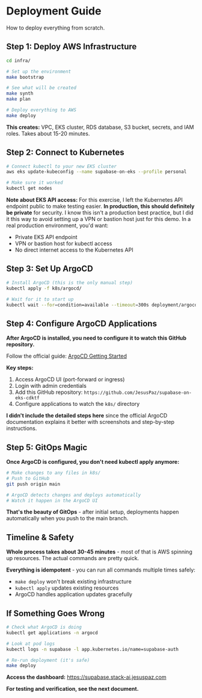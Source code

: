 # Deployment Guide

How to deploy everything from scratch.

## Step 1: Deploy AWS Infrastructure

```bash
cd infra/

# Set up the environment
make bootstrap

# See what will be created
make synth
make plan

# Deploy everything to AWS
make deploy
```

**This creates:** VPC, EKS cluster, RDS database, S3 bucket, secrets, and IAM roles. Takes about 15-20 minutes.

## Step 2: Connect to Kubernetes

```bash
# Connect kubectl to your new EKS cluster
aws eks update-kubeconfig --name supabase-on-eks --profile personal

# Make sure it worked
kubectl get nodes
```

**Note about EKS API access:** For this exercise, I left the Kubernetes API endpoint public to make testing easier. **In production, this should definitely be private** for security. I know this isn't a production best practice, but I did it this way to avoid setting up a VPN or bastion host just for this demo. In a real production environment, you'd want:
- Private EKS API endpoint
- VPN or bastion host for kubectl access
- No direct internet access to the Kubernetes API

## Step 3: Set Up ArgoCD

```bash
# Install ArgoCD (this is the only manual step)
kubectl apply -f k8s/argocd/

# Wait for it to start up
kubectl wait --for=condition=available --timeout=300s deployment/argocd-server -n argocd
```

## Step 4: Configure ArgoCD Applications

**After ArgoCD is installed, you need to configure it to watch this GitHub repository.**

Follow the official guide: [ArgoCD Getting Started](https://argo-cd.readthedocs.io/en/stable/getting_started/)

**Key steps:**
1. Access ArgoCD UI (port-forward or ingress)
2. Login with admin credentials
3. Add this GitHub repository: `https://github.com/JesusPaz/supabase-on-eks-cdktf`
4. Configure applications to watch the `k8s/` directory

**I didn't include the detailed steps here** since the official ArgoCD documentation explains it better with screenshots and step-by-step instructions.

## Step 5: GitOps Magic

**Once ArgoCD is configured, you don't need kubectl apply anymore:**

```bash
# Make changes to any files in k8s/
# Push to GitHub
git push origin main

# ArgoCD detects changes and deploys automatically
# Watch it happen in the ArgoCD UI
```

**That's the beauty of GitOps** - after initial setup, deployments happen automatically when you push to the main branch.

## Timeline & Safety

**Whole process takes about 30-45 minutes** - most of that is AWS spinning up resources. The actual commands are pretty quick.

**Everything is idempotent** - you can run all commands multiple times safely:
- `make deploy` won't break existing infrastructure
- `kubectl apply` updates existing resources
- ArgoCD handles application updates gracefully

## If Something Goes Wrong

```bash
# Check what ArgoCD is doing
kubectl get applications -n argocd

# Look at pod logs
kubectl logs -n supabase -l app.kubernetes.io/name=supabase-auth

# Re-run deployment (it's safe)
make deploy
```

**Access the dashboard:** https://supabase.stack-ai.jesuspaz.com

**For testing and verification, see the next document.**

